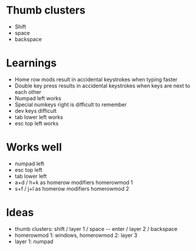 

# Thumb clusters
- Shift
- space
- backspace

# Learnings
- Home row mods result in accidental keystrokes when typing faster
- Double key press results in accidental keystrokes when keys are next to each other
- Numpad left works
- Special numkeys right is difficult to remember
- dev keys difficult
- tab lower left works
- esc top left works

# Works well
- numpad left
- esc top left
- tab lower left
- a+d / h+k as homerow modifiers homerowmod 1
- s+f / j+l as homerow modifiers homerowmod 2

# Ideas
- thumb clusters: shift / layer 1 / space -- enter / layer 2 / backspace
- homerowmod 1: windows, homerowmod 2: layer 3
- layer 1: numpad




